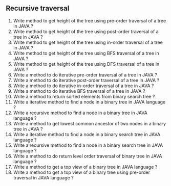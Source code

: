 ## Recursive traversal
1. Write method to get height of the tree using pre-order traversal of a tree in JAVA ?
2. Write method to get height of the tree using post-order traversal of a tree in JAVA ?
3. Write method to get height of the tree using in-order traversal of a tree in JAVA ?
4. Write method to get height of the tree using BFS traversal of a tree in JAVA ?
5. Write method to get height of the tree using DFS traversal of a tree in JAVA ?
6. Write a method to do iterative pre-order traversal of a tree in JAVA ?
7. Write a method to do iterative post-order traversal of a tree in JAVA ?
8. Write a method to do iterative in-order traversal of a tree in JAVA ?
9. Write a method to do iterative BFS traversal of a tree in JAVA ?
10. Write a method to return sorted elements from binary search tree ?  
11. Write a iterative method to find a node in a binary tree in JAVA language ?
12. Write a recursive method to find a node in a binary tree in JAVA language ?
13. Write a method to get lowest common ancestor of two nodes in a binary tree in JAVA ?
14. Write a iterative method to find a node in a binary search tree in JAVA language ?
15. Write a recursive method to find a node in a binary search tree in JAVA language ?
16. Write a method to do return level order traversal of binary tree in JAVA language ?
17. Write a method to get a top view of a binary tree in JAVA language ?
18. Write a method to get a top view of a binary tree using pre-order traversal in JAVA language ?